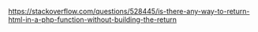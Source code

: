 https://stackoverflow.com/questions/528445/is-there-any-way-to-return-html-in-a-php-function-without-building-the-return
